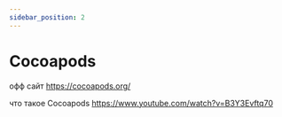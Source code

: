 ```yaml
---
sidebar_position: 2
---
```


# Cocoapods

офф сайт https://cocoapods.org/

что такое Cocoapods https://www.youtube.com/watch?v=B3Y3Evftq70